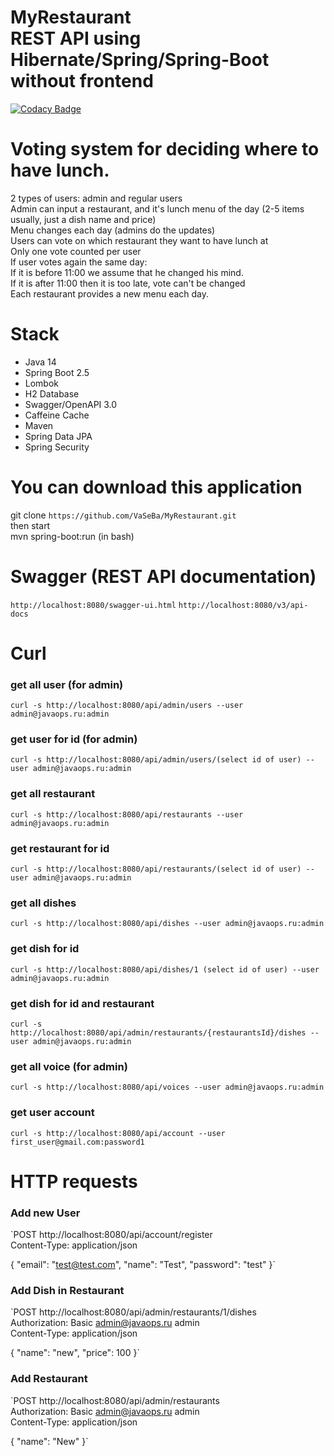 # MyRestaurant <br> REST API using Hibernate/Spring/Spring-Boot without frontend
[![Codacy Badge](https://app.codacy.com/project/badge/Grade/fb0a0e866ff043b2b38e0e9ee3c0db92)](https://www.codacy.com/gh/VaSeBa/MyRestaurant/dashboard?utm_source=github.com&amp;utm_medium=referral&amp;utm_content=VaSeBa/MyRestaurant&amp;utm_campaign=Badge_Grade)

# Voting system for deciding where to have lunch.

2 types of users: admin and regular users <br>
Admin can input a restaurant, and it's lunch menu of the day (2-5 items usually, just a dish name and price)<br>
Menu changes each day (admins do the updates)<br>
Users can vote on which restaurant they want to have lunch at<br>
Only one vote counted per user<br>
If user votes again the same day:<br>
If it is before 11:00 we assume that he changed his mind.<br>
If it is after 11:00 then it is too late, vote can't be changed<br>
Each restaurant provides a new menu each day.<br>


# Stack 

- Java 14
- Spring Boot 2.5
- Lombok 
- H2 Database
- Swagger/OpenAPI 3.0 
- Caffeine Cache
- Maven
- Spring Data JPA
- Spring Security

# You can download this application

git clone `https://github.com/VaSeBa/MyRestaurant.git`
<br>
then start
<br>
mvn spring-boot:run (in bash)


# Swagger (REST API documentation)

```http://localhost:8080/swagger-ui.html```
```http://localhost:8080/v3/api-docs```

# Curl 

### get all user (for admin)
`curl -s http://localhost:8080/api/admin/users --user admin@javaops.ru:admin`
### get user for id (for admin)
`curl -s http://localhost:8080/api/admin/users/(select id of user) --user admin@javaops.ru:admin`
### get all restaurant 
`curl -s http://localhost:8080/api/restaurants --user admin@javaops.ru:admin`
### get restaurant for id 
`curl -s http://localhost:8080/api/restaurants/(select id of user) --user admin@javaops.ru:admin`
### get all dishes 
`curl -s http://localhost:8080/api/dishes --user admin@javaops.ru:admin`
### get dish for id 
`curl -s http://localhost:8080/api/dishes/1 (select id of user) --user admin@javaops.ru:admin`
### get dish for id and restaurant
`curl -s http://localhost:8080/api/admin/restaurants/{restaurantsId}/dishes --user admin@javaops.ru:admin`
### get all voice (for admin)
`curl -s http://localhost:8080/api/voices --user admin@javaops.ru:admin`

### get user account 
`curl -s http://localhost:8080/api/account --user first_user@gmail.com:password1`

# HTTP requests

### Add new User

`POST http://localhost:8080/api/account/register<br>
Content-Type: application/json<br>

{
      "email": "test@test.com",
      "name": "Test",
      "password": "test"
}`

### Add Dish in Restaurant

`POST http://localhost:8080/api/admin/restaurants/1/dishes<br>
Authorization: Basic admin@javaops.ru admin<br>
Content-Type: application/json<br>

{
  "name": "new",
  "price": 100
}`

### Add Restaurant

`POST http://localhost:8080/api/admin/restaurants<br>
Authorization: Basic admin@javaops.ru admin<br>
Content-Type: application/json<br>

{
  "name": "New"
}`






